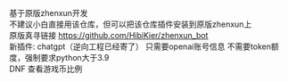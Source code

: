基于原版zhenxun开发  
不建议小白直接用该仓库，但可以把该仓库插件安装到原版zhenxun上  
原版真寻链接 https://github.com/HibiKier/zhenxun_bot  
新插件:
chatgpt（逆向工程已经寄了） 只需要openai账号信息 不需要token额度，强制要求python大于3.9  
DNF 查看游戏币比例